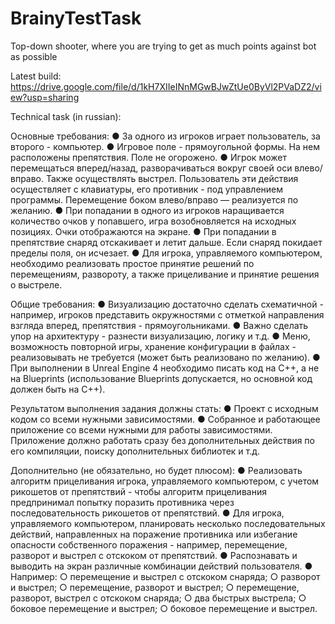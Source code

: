 # BrainyTestTask
Top-down shooter, where you are trying to get as much points against bot as possible

Latest build:
https://drive.google.com/file/d/1kH7XIIeINnMGwBJwZtUe0ByVl2PVaDZ2/view?usp=sharing

Technical task (in russian):

Основные требования:
●	За одного из игроков играет пользователь, за второго - компьютер.
●	Игровое поле - прямоугольной формы. На нем расположены препятствия. Поле не огорожено.
●	Игрок может перемещаться вперед/назад, разворачиваться вокруг своей оси влево/вправо. Также осуществлять выстрел. Пользователь эти действия осуществляет с клавиатуры, его противник - под управлением программы.  Перемещение боком влево/вправо — реализуется по желанию.
●	При попадании в одного из игроков наращивается количество очков у попавшего, игра возобновляется на исходных позициях. Очки отображаются на экране. 
●	При попадании в препятствие снаряд отскакивает и летит дальше. Если снаряд покидает пределы поля, он исчезает.
●	Для игрока, управляемого компьютером, необходимо реализовать простое принятие решений по перемещениям, развороту, а также прицеливание и принятие решения о выстреле. 


Общие требования:
●	Визуализацию достаточно сделать схематичной - например, игроков представить окружностями с отметкой направления взгляда вперед, препятствия - прямоугольниками.
●	Важно сделать упор на архитектуру - разнести визуализацию, логику и т.д.
●	Меню, возможность повторной игры, хранение конфигурации в файлах - реализовывать не требуется (может быть реализовано по желанию).
●	При выполнении в Unreal Engine 4 необходимо писать код на C++, а не на Blueprints (использование Blueprints допускается, но основной код должен быть на C++).

Результатом выполнения задания должны стать:
●	Проект с исходным кодом со всеми нужными зависимостями.
●	Собранное и работающее приложение со всеми нужными для работы зависимостями. Приложение должно работать сразу без дополнительных действия по его компиляции, поиску дополнительных библиотек и т.д.

Дополнительно (не обязательно, но будет плюсом):
●	Реализовать алгоритм прицеливания игрока, управляемого компьютером, с учетом рикошетов от препятствий - чтобы алгоритм прицеливания предпринимал попытку поразить противника через последовательность рикошетов от препятствий.
●	Для игрока, управляемого компьютером, планировать несколько последовательных действий, направленных на поражение противника или избегание опасности собственного поражения - например, перемещение, разворот и выстрел с отскоком от препятствий.
●	Распознавать и выводить на экран различные комбинации действий пользователя. 
●	Например:
○	перемещение и выстрел с отскоком снаряда;
○	разворот и выстрел;
○	перемещение, разворот и выстрел;
○	перемещение, разворот, выстрел с отскоком снаряда;
○	два быстрых выстрела;
○	боковое перемещение и выстрел;
○	боковое перемещение и выстрел.
